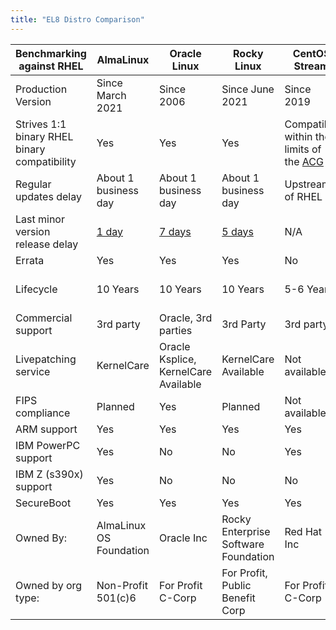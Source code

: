 ```yaml
---
title: "EL8 Distro Comparison"
---
```


| Benchmarking against RHEL                  | AlmaLinux                | Oracle Linux                                   | Rocky Linux                                 | CentOS Stream     | CentOS Linux      |
| -------------------------------------------|--------------------------|------------------------------------------------|-------------------------------------------- |-------------------|-------------------|
|Production Version                          | Since March 2021         | Since 2006                                     | Since June 2021                             | Since 2019        | Since 2004        |
|Strives 1:1 binary RHEL binary compatibility| Yes                      | Yes                                            | Yes                          | Compatible within the limits of the [ACG][acg] | Yes |
|Regular updates delay                       | About 1 business day     | About 1 business day                           | About 1 business day                        | Upstream of RHEL  | About 1 business day |
|Last minor version release delay            | [1 day][alma8.7]         | [7 days][oracle8.7]                            | [5 days][rocky8.7]                          | N/A               | N/A               |
|Errata                                      | Yes                      | Yes                                            | Yes                                         | No                | No                |
|Lifecycle                                   | 10 Years                 | 10 Years                                       | 10 Years                                    | 5-6 Years         | EOL on 2021-12-31 |
|Commercial support                          | 3rd party                | Oracle, 3rd parties                            | 3rd Party                                   | 3rd party         | 3rd party         |
|Livepatching service                        | KernelCare               | Oracle Ksplice, KernelCare Available           | KernelCare Available                        | Not available     | KernelCare, Kpatch |
|FIPS compliance                             | Planned                  | Yes                                            | Planned                                     | Not available     | Not available     |
|ARM support                                 | Yes                      | Yes                                            | Yes                                         | Yes               | Yes               |
|IBM PowerPC support                         | Yes                      | No                                             | No                                          | Yes               | Yes               |
|IBM Z (s390x) support                               | Yes                      | No                                             | No                                          | No                | No                |
|SecureBoot                                  | Yes                      | Yes                                            | Yes                                         | Yes               | Yes               |
|Owned By:                                   | AlmaLinux OS Foundation  | Oracle Inc                                     | Rocky Enterprise Software Foundation        | Red Hat Inc       | Red Hat Inc       |
|Owned by org type:                          | Non-Profit 501(c)6       | For Profit C-Corp                              | For Profit, Public Benefit Corp             | For Profit C-Corp | For Profit C-Corp |

[acg]: https://access.redhat.com/articles/rhel8-abi-compatibility
[alma8.7]: https://almalinux.org/blog/almalinux-87-now-available/
[oracle8.7]: https://blogs.oracle.com/linux/post/oracle-linux-8-update-7
[rocky8.7]: https://rockylinux.org/news/rocky-linux-8-7-ga-release/
